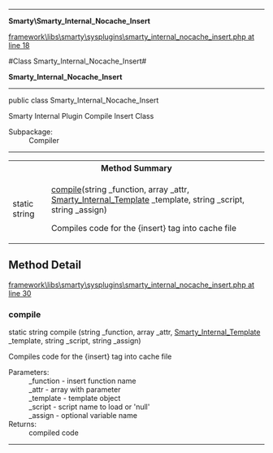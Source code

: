 

- - -

**Smarty\Smarty_Internal_Nocache_Insert**


<a href="https://github.com/JeyDotC/Hirudo/blob/master/framework/libs/smarty/sysplugins/smarty_internal_nocache_insert.php#L18" >framework\libs\smarty\sysplugins\smarty_internal_nocache_insert.php at line 18</a>

#Class Smarty_Internal_Nocache_Insert#

**Smarty_Internal_Nocache_Insert**




- - -

<p class="signature"><span class='k'>public  class</span> <span class='nx'>Smarty_Internal_Nocache_Insert</span></p>

<div class="comment" id="overview_description"><p>Smarty Internal Plugin Compile Insert Class</p></div>

<dl>
<dt>Subpackage:</dt>
<dd>Compiler</dd>
</dl>


- - -

<table id="summary_method">
<tr><th colspan="2">Method Summary</th></tr>
<tr>
<td><span class='k'>static </span> <span class='nx'>string</span></td>
<td class="description"><p class="name"><a href="#compile">compile</a>(string _function, array _attr, <a href="https://github.com/JeyDotC/Hirudo/blob/master/smarty/Smarty_Internal_Template.md">Smarty_Internal_Template</a> _template, string _script, string _assign)</p><p class="description">Compiles code for the {insert} tag into cache file</p></td>
</tr>
</table>

<h2 id="detail_method">Method Detail</h2>

<a href="https://github.com/JeyDotC/Hirudo/blob/master/framework/libs/smarty/sysplugins/smarty_internal_nocache_insert.php#L30" >framework\libs\smarty\sysplugins\smarty_internal_nocache_insert.php at line 30</a>

<h3 id="compile()">compile</h3>
<span class='k'>static </span> <span class='nx'>string</span> <span class='nf'>compile</span> (string _function, array _attr, <a href="https://github.com/JeyDotC/Hirudo/blob/master/smarty/Smarty_Internal_Template.md">Smarty_Internal_Template</a> _template, string _script, string _assign)

<div class="details">
<p>Compiles code for the {insert} tag into cache file</p><dl>
<dt>Parameters:</dt>
<dd>_function - insert function name</dd>
<dd>_attr - array with parameter</dd>
<dd>_template - template object</dd>
<dd>_script - script name to load or 'null'</dd>
<dd>_assign - optional variable name</dd>
<dt>Returns:</dt>
<dd>compiled code</dd>
</dl>

</div>

- - -

